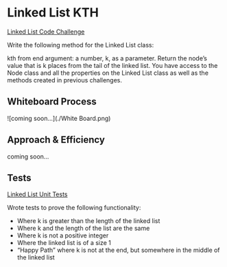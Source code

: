 # Linked List KTH

[Linked List Code Challenge](https://github.com/deshondixon/data-structures-and-algorithms/blob/main/python/data_structures/linked_list.py)

<!-- Description of the challenge -->

Write the following method for the Linked List class:

kth from end
argument: a number, k, as a parameter.
Return the node’s value that is k places from the tail of the linked list.
You have access to the Node class and all the properties on the Linked List class as well as the methods created in previous challenges.

## Whiteboard Process
<!-- Embedded whiteboard image -->

![coming soon...](./White Board.png)


## Approach & Efficiency
<!-- What approach did you take? Discuss Why. What is the Big O space/time for this approach? -->

coming soon...

## Tests

[Linked List Unit Tests](https://github.com/deshondixon/data-structures-and-algorithms/blob/main/python/tests/code_challenges/test_linked_list_kth.py)

Wrote tests to prove the following functionality:

- Where k is greater than the length of the linked list
- Where k and the length of the list are the same
- Where k is not a positive integer
- Where the linked list is of a size 1
- “Happy Path” where k is not at the end, but somewhere in the middle of the linked list
